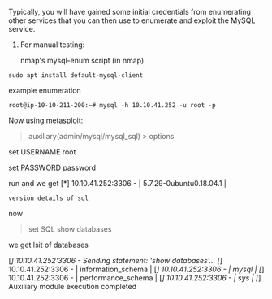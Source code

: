 Typically, you will have gained some initial credentials from enumerating other services that you can then use to enumerate and exploit the MySQL service.

1. For manual testing:

	nmap's mysql-enum script (in nmap)



`sudo apt install default-mysql-client`

example enumeration

	root@ip-10-10-211-200:~# mysql -h 10.10.41.252 -u root -p

Now using metasploit:

> auxiliary(admin/mysql/mysql_sql) > options

set USERNAME root

set PASSWORD password


run and we get
[*] 10.10.41.252:3306 -  | 5.7.29-0ubuntu0.18.04.1 |

	version details of sql

now 
>set SQL show databases

we get lsit of databases

[*] 10.10.41.252:3306 - Sending statement: 'show databases'...
[*] 10.10.41.252:3306 -  | information_schema |
[*] 10.10.41.252:3306 -  | mysql |
[*] 10.10.41.252:3306 -  | performance_schema |
[*] 10.10.41.252:3306 -  | sys |
[*] Auxiliary module execution completed








